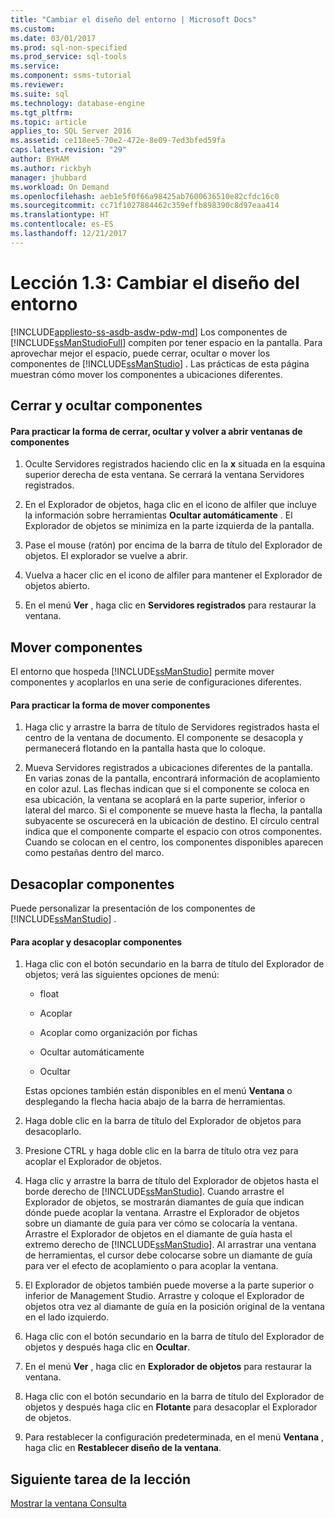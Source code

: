 ```yaml
---
title: "Cambiar el diseño del entorno | Microsoft Docs"
ms.custom: 
ms.date: 03/01/2017
ms.prod: sql-non-specified
ms.prod_service: sql-tools
ms.service: 
ms.component: ssms-tutorial
ms.reviewer: 
ms.suite: sql
ms.technology: database-engine
ms.tgt_pltfrm: 
ms.topic: article
applies_to: SQL Server 2016
ms.assetid: ce118ee5-70e2-472e-8e09-7ed3bfed59fa
caps.latest.revision: "29"
author: BYHAM
ms.author: rickbyh
manager: jhubbard
ms.workload: On Demand
ms.openlocfilehash: aeb1e5f0f66a98425ab7600636510e82cfdc16c0
ms.sourcegitcommit: cc71f1027884462c359effb898390c8d97eaa414
ms.translationtype: HT
ms.contentlocale: es-ES
ms.lasthandoff: 12/21/2017
---
```

# <a name="lesson-1-3---change-the-environment-layout"></a>Lección 1.3: Cambiar el diseño del entorno
[!INCLUDE[appliesto-ss-asdb-asdw-pdw-md](../../includes/appliesto-ss-asdb-asdw-pdw-md.md)] Los componentes de [!INCLUDE[ssManStudioFull](../../includes/ssmanstudiofull-md.md)] compiten por tener espacio en la pantalla. Para aprovechar mejor el espacio, puede cerrar, ocultar o mover los componentes de [!INCLUDE[ssManStudio](../../includes/ssmanstudio-md.md)] . Las prácticas de esta página muestran cómo mover los componentes a ubicaciones diferentes.  
  
## <a name="closing-and-hiding-components"></a>Cerrar y ocultar componentes  
  
#### <a name="to-practice-closing-hiding-and-reopening-component-windows"></a>Para practicar la forma de cerrar, ocultar y volver a abrir ventanas de componentes  
  
1.  Oculte Servidores registrados haciendo clic en la **x** situada en la esquina superior derecha de esta ventana. Se cerrará la ventana Servidores registrados.  
  
2.  En el Explorador de objetos, haga clic en el icono de alfiler que incluye la información sobre herramientas **Ocultar automáticamente** . El Explorador de objetos se minimiza en la parte izquierda de la pantalla.  
  
3.  Pase el mouse (ratón) por encima de la barra de título del Explorador de objetos. El explorador se vuelve a abrir.  
  
4.  Vuelva a hacer clic en el icono de alfiler para mantener el Explorador de objetos abierto.  
  
5.  En el menú **Ver** , haga clic en **Servidores registrados** para restaurar la ventana.  
  
## <a name="moving-components"></a>Mover componentes  
El entorno que hospeda [!INCLUDE[ssManStudio](../../includes/ssmanstudio-md.md)] permite mover componentes y acoplarlos en una serie de configuraciones diferentes.  
  
#### <a name="to-practice-moving-components"></a>Para practicar la forma de mover componentes  
  
1.  Haga clic y arrastre la barra de título de Servidores registrados hasta el centro de la ventana de documento. El componente se desacopla y permanecerá flotando en la pantalla hasta que lo coloque.  
  
2.  Mueva Servidores registrados a ubicaciones diferentes de la pantalla. En varias zonas de la pantalla, encontrará información de acoplamiento en color azul. Las flechas indican que si el componente se coloca en esa ubicación, la ventana se acoplará en la parte superior, inferior o lateral del marco. Si el componente se mueve hasta la flecha, la pantalla subyacente se oscurecerá en la ubicación de destino. El círculo central indica que el componente comparte el espacio con otros componentes. Cuando se colocan en el centro, los componentes disponibles aparecen como pestañas dentro del marco.  
  
## <a name="undocking-components"></a>Desacoplar componentes  
Puede personalizar la presentación de los componentes de [!INCLUDE[ssManStudio](../../includes/ssmanstudio-md.md)] .  
  
#### <a name="to-dock-and-undock-components"></a>Para acoplar y desacoplar componentes  
  
1.  Haga clic con el botón secundario en la barra de título del Explorador de objetos; verá las siguientes opciones de menú:  
  
    -   float  
  
    -   Acoplar  
  
    -   Acoplar como organización por fichas  
  
    -   Ocultar automáticamente  
  
    -   Ocultar  
  
    Estas opciones también están disponibles en el menú **Ventana** o desplegando la flecha hacia abajo de la barra de herramientas.  
  
2.  Haga doble clic en la barra de título del Explorador de objetos para desacoplarlo.  
  
3.  Presione CTRL y haga doble clic en la barra de título otra vez para acoplar el Explorador de objetos.  
  
4.  Haga clic y arrastre la barra de título del Explorador de objetos hasta el borde derecho de [!INCLUDE[ssManStudio](../../includes/ssmanstudio-md.md)]. Cuando arrastre el Explorador de objetos, se mostrarán diamantes de guía que indican dónde puede acoplar la ventana. Arrastre el Explorador de objetos sobre un diamante de guía para ver cómo se colocaría la ventana. Arrastre el Explorador de objetos en el diamante de guía hasta el extremo derecho de [!INCLUDE[ssManStudio](../../includes/ssmanstudio-md.md)]. Al arrastrar una ventana de herramientas, el cursor debe colocarse sobre un diamante de guía para ver el efecto de acoplamiento o para acoplar la ventana.  
  
5.  El Explorador de objetos también puede moverse a la parte superior o inferior de Management Studio. Arrastre y coloque el Explorador de objetos otra vez al diamante de guía en la posición original de la ventana en el lado izquierdo.  
  
6.  Haga clic con el botón secundario en la barra de título del Explorador de objetos y después haga clic en **Ocultar**.  
  
7.  En el menú **Ver** , haga clic en **Explorador de objetos** para restaurar la ventana.  
  
8.  Haga clic con el botón secundario en la barra de título del Explorador de objetos y después haga clic en **Flotante** para desacoplar el Explorador de objetos.  
  
9. Para restablecer la configuración predeterminada, en el menú **Ventana** , haga clic en **Restablecer diseño de la ventana**.  
  
## <a name="next-task-in-lesson"></a>Siguiente tarea de la lección  
[Mostrar la ventana Consulta](../../tools/sql-server-management-studio/lesson-1-4-display-the-query-window.md)  
  
  
  
